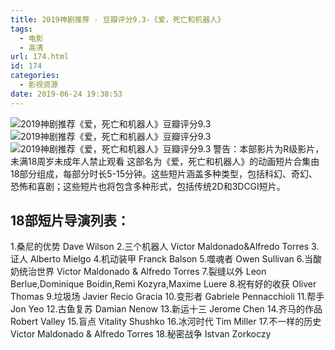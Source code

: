 ```yaml
---
title: 2019神剧推荐 - 豆瓣评分9.3-《爱，死亡和机器人》
tags:
  - 电影
  - 高清
url: 174.html
id: 174
categories:
  - 影视资源
date: 2019-06-24 19:38:53
---
```


![2019神剧推荐《爱，死亡和机器人》豆瓣评分9.3](http://img.viapi.cn/wp/sinaimg/006Qd4WYgy1g1ghdoygiwj30zk0k0427.jpg "2019神剧推荐《爱，死亡和机器人》豆瓣评分9.3") ![2019神剧推荐《爱，死亡和机器人》豆瓣评分9.3](http://img.viapi.cn/wp/sinaimg/006Qd4WYgy1g1ghdtnxanj30zk0k0wgv.jpg "2019神剧推荐《爱，死亡和机器人》豆瓣评分9.3") ![2019神剧推荐《爱，死亡和机器人》豆瓣评分9.3](http://img.viapi.cn/wp/sinaimg/006Qd4WYgy1g1ghdxf15fj30zk0k040j.jpg "2019神剧推荐《爱，死亡和机器人》豆瓣评分9.3") 警告：本部影片为R级影片，未满18周岁未成年人禁止观看 这部名为《爱，死亡和机器人》的动画短片合集由18部分组成，每部分时长5-15分钟。这些短片涵盖多种类型，包括科幻、奇幻、恐怖和喜剧；这些短片也将包含多种形式，包括传统2D和3DCGI短片。

18部短片导演列表：
----------

1.桑尼的优势 Dave Wilson 2.三个机器人 Víctor Maldonado&Alfredo Torres 3.证人 Alberto Mielgo 4.机动装甲 Franck Balson 5.噬魂者 Owen Sullivan 6.当酸奶统治世界 Victor Maldonado & Alfredo Torres 7.裂缝以外 Leon Berlue,Dominique Boidin,Remi Kozyra,Maxime Luere 8.祝有好的收获 Oliver Thomas 9.垃圾场 Javier Recio Gracia 10.变形者 Gabriele Pennacchioli 11.帮手 Jon Yeo 12.古鱼复苏 Damian Nenow 13.新运十三 Jerome Chen 14.齐马的作品 Robert Valley 15.盲点 Vitality Shushko 16.冰河时代 Tim Miller 17.不一样的历史 Victor Maldonado & Alfredo Torres 18.秘密战争 Istvan Zorkoczy